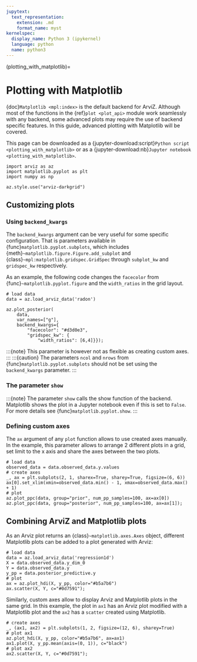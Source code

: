 ```yaml
---
jupytext:
  text_representation:
    extension: .md
    format_name: myst
kernelspec:
  display_name: Python 3 (ipykernel)
  language: python
  name: python3
---
```


(plotting_with_matplotlib)=

# Plotting with Matplotlib

{doc}`Matplotlib <mpl:index>` is the default backend for ArviZ. Although most of the functions in the {ref}`plot <plot_api>` module work seamlessly with any backend, some advanced plots may require the use of backend specific features. In this guide, advanced plotting with Matplotlib will be covered.

This page can be downloaded as a {jupyter-download:script}`Python script <plotting_with_matplotlib>`
or as a {jupyter-download:nb}`Jupyter notebook <plotting_with_matplotlib>`.

```{code-cell} ipython3
import arviz as az
import matplotlib.pyplot as plt
import numpy as np

az.style.use("arviz-darkgrid")
```

## Customizing plots

### Using `backend_kwargs`

The `backend_kwargs` argument can be very useful for some specific configuration. That is parameters available in {func}`matplotlib.pyplot.subplots`, which includes {meth}`~matplotlib.figure.Figure.add_subplot` and {class}`~mpl:matplotlib.gridspec.GridSpec` through `subplot_kw` and `gridspec_kw` respectively.

As an example, the following code changes the `facecolor` from {func}`~matplotlib.pyplot.figure` and the `width_ratios` in the grid layout.

```{code-cell} ipython3
# load data
data = az.load_arviz_data('radon')
```

```{code-cell} ipython3
az.plot_posterior(
    data,
    var_names=["g"],
    backend_kwargs={
        "facecolor": "#d3d0e3",
        "gridspec_kw": {
            "width_ratios": [6,4]}});
```
:::{note}
This parameter is however not as flexible as creating custom axes.
:::
:::{caution}
The parameters `ncol` and `nrows` from {func}`matplotlib.pyplot.subplots` should not be set using the `backend_kwargs` parameter.
:::

### The parameter `show`

:::{note} The parameter `show` calls the show function of the backend. Matplotlib shows the plot in a Jupyter notebook even if this is set to `False`. For more details see {func}`matplotlib.pyplot.show`.
:::

### Defining custom axes

The `ax` argument of any `plot` function allows to use created axes manually. In the example, this parameter allows to arrange 2 different plots in a grid, set limit to the x axis and share the axes between the two plots.

```{code-cell} ipython3
# load data
observed_data = data.observed_data.y.values
# create axes
_, ax = plt.subplots(2, 1, sharex=True, sharey=True, figsize=(6, 6))
ax[0].set_xlim(xmin=observed_data.min() - 1, xmax=observed_data.max() + 1)
# plot
az.plot_ppc(data, group="prior", num_pp_samples=100, ax=ax[0])
az.plot_ppc(data, group="posterior", num_pp_samples=100, ax=ax[1]);
```

## Combining ArviZ and Matplotlib plots

As an Arviz plot returns an {class}`~matplotlib.axes.Axes` object, different Matplotlib plots can be added to a plot generated with Arviz:

```{code-cell} ipython3
# load data
data = az.load_arviz_data('regression1d')
X = data.observed_data.y_dim_0
Y = data.observed_data.y
y_pp = data.posterior_predictive.y
# plot
ax = az.plot_hdi(X, y_pp, color="#b5a7b6")
ax.scatter(X, Y, c="#0d7591");
```

Similarly, custom axes allow to display Arviz and Matplotlib plots in the same grid. In this example, the plot in `ax1` has an Arviz plot modified with a Matplotlib plot and the `ax2` has a `scatter` created using Matplotlib.

```{code-cell} ipython3
# create axes
_, (ax1, ax2) = plt.subplots(1, 2, figsize=(12, 6), sharey=True)
# plot ax1
az.plot_hdi(X, y_pp, color="#b5a7b6", ax=ax1)
ax1.plot(X, y_pp.mean(axis=(0, 1)), c="black")
# plot ax2
ax2.scatter(X, Y, c="#0d7591");
```

